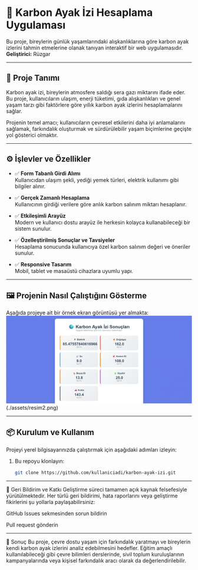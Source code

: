 # 🌱 Karbon Ayak İzi Hesaplama Uygulaması

Bu proje, bireylerin günlük yaşamlarındaki alışkanlıklarına göre karbon ayak izlerini tahmin etmelerine olanak tanıyan interaktif bir web uygulamasıdır.  
**Geliştirici:** Rüzgar

---

## 🧭 Proje Tanımı

Karbon ayak izi, bireylerin atmosfere saldığı sera gazı miktarını ifade eder. Bu proje, kullanıcıların ulaşım, enerji tüketimi, gıda alışkanlıkları ve genel yaşam tarzı gibi faktörlere göre yıllık karbon ayak izlerini hesaplamalarını sağlar.  

Projenin temel amacı; kullanıcıların çevresel etkilerini daha iyi anlamalarını sağlamak, farkındalık oluşturmak ve sürdürülebilir yaşam biçimlerine geçişte yol gösterici olmaktır.

---

## ⚙️ İşlevler ve Özellikler

- ✅ **Form Tabanlı Girdi Alımı**  
  Kullanıcıdan ulaşım şekli, yediği yemek türleri, elektrik kullanımı gibi bilgiler alınır.

- ✅ **Gerçek Zamanlı Hesaplama**  
  Kullanıcının girdiği verilere göre anlık karbon salınım miktarı hesaplanır.

- ✅ **Etkileşimli Arayüz**  
  Modern ve kullanıcı dostu arayüz ile herkesin kolayca kullanabileceği bir sistem sunulur.

- ✅ **Özelleştirilmiş Sonuçlar ve Tavsiyeler**  
  Hesaplama sonucunda kullanıcıya özel karbon salınım değeri ve öneriler sunulur.

- ✅ **Responsive Tasarım**  
  Mobil, tablet ve masaüstü cihazlara uyumlu yapı.

---

## 🖼️ Projenin Nasıl Çalıştığını Gösterme

Aşağıda projeye ait bir örnek ekran görüntüsü yer almakta:  
![Karbon Ayak İzi Uygulama Ekranı](./assets/resim1.png)
                                    (./assets/resim2.png)


---

## 📦 Kurulum ve Kullanım

Projeyi yerel bilgisayarınızda çalıştırmak için aşağıdaki adımları izleyin:

1. Bu repoyu klonlayın:
   ```bash
   git clone https://github.com/kullaniciadi/karbon-ayak-izi.git

---

💬 Geri Bildirim ve Katkı
Geliştirme süreci tamamen açık kaynak felsefesiyle yürütülmektedir.
Her türlü geri bildirimi, hata raporlarını veya geliştirme fikirlerini şu yollarla paylaşabilirsiniz:

GitHub Issues sekmesinden sorun bildirin

Pull request gönderin

---

🏁 Sonuç
Bu proje, çevre dostu yaşam için farkındalık yaratmayı ve bireylerin kendi karbon ayak izlerini analiz edebilmesini hedefler. Eğitim amaçlı kullanılabileceği gibi çevre bilimleri derslerinde, sivil toplum kuruluşlarının kampanyalarında veya kişisel farkındalık aracı olarak da değerlendirilebilir.

